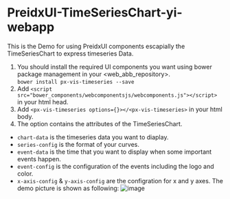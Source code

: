 # PreidxUI-TimeSeriesChart-yi-webapp
This is the Demo for using PreidxUI components escapially the TimeSeriesChart to express timeseries Data.<br>
1. You should install the required UI components you want using bower package management in your <web_abb_repository>.<br>
```bower install px-vis-timeseries --save```
2. Add `<script src="bower_components/webcomponentsjs/webcomponents.js"></script>` in your html head.
3. Add `<px-vis-timeseries options={}></<px-vis-timeseries>` in your html body.
4. The option contains the attributes of the TimeSeriesChart.    
- `chart-data` is the timeseries data you want to diaplay.
- `series-config` is the format of your curves.
- `event-data` is the time that you want to display when some important events happen.
- `event-config` is the configuration of the events including the logo and color.
- `x-axis-config` & `y-axis-config` are the configration for x and y axes.
The demo picture is shown as following:
![image](https://github.com/JasonZhangHkust/PreidxUI-TimeSeriesChart-yi-webapp/blob/master/timeSeriesChart.png)
